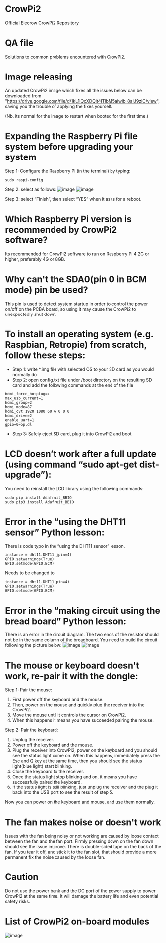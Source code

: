 # CrowPi2
Official Elecrow CrowPi2 Repository



# QA file
Solutions to common problems encountered with CrowPi2.

# Image releasing
An updated CrowPi2 image which fixes all the issues below can be downloaded from "https://drive.google.com/file/d/1kL1lQcXDQit4ITlbM5aiwib_8aIJ9ziC/view", saving you the trouble of applying the fixes yourself.

(Nb. its normal for the image to restart when booted for the first time.)


# Expanding the Raspberry Pi file system before upgrading your system
Step 1: Configure the Raspberry Pi (in the terminal) by typing:

````
sudo raspi-config
````

Step 2: select as follows:
![image](https://github.com/Elecrow-RD/CrowPi2/blob/main/1.png)
![image](https://github.com/Elecrow-RD/CrowPi2/blob/main/2.png)

Step 3: select “Finish”, then select “YES” when it asks for a reboot.



# Which Raspberry Pi version is recommended by CrowPi2 software?
Its recommended for CrowPi2 software to run on Raspberry Pi 4 2G or higher, preferably 4G or 8GB.



# Why can't the SDA0(pin 0 in BCM mode) pin be used?
This pin is used to detect system startup in order to control the power on/off on the PCBA board, so using it may cause the CrowPi2 to unexpectedly shut down.



# To install an operating system (e.g. Raspbian, Retropie) from scratch, follow these steps:
- Step 1: write \*.img file with selected OS to your SD card as you would normally do
- Step 2: open config.txt file under /boot directory on the resulting SD card and add the following commands at the end of the file
````
hdmi_force_hotplug=1
max_usb_current=1
hdmi_group=2
hdmi_mode=87
hdmi_cvt 1920 1080 60 6 0 0 0
hdmi_drive=2
enable_uart=1
gpio=0=op,dl
````
- Step 3: Safely eject SD card, plug it into CrowPi2 and boot

# LCD doesn’t work after a full update (using command “sudo apt-get dist-upgrade”):
You need to reinstall the LCD library using the following commands:

````
sudo pip install Adafruit_BBIO
sudo pip3 install Adafruit_BBIO
````



# Error in the “using the DHT11 sensor” Python lesson:
There is code typo in the “using the DHT11 sensor” lesson.
  
````
instance = dht11.DHT11(jpin=4)
GPIO.setwarnings(True)
GPIO.setmode(GPIO.BCM)
````

Needs to be changed to:

````
instance = dht11.DHT11(pin=4)
GPIO.setwarnings(True)
GPIO.setmode(GPIO.BCM)
````



# Error in the “making circuit using the bread board” Python lesson:
There is an error in the circuit diagram.
The two ends of the resistor should not be in the same column of the breadboard.
You need to build the circuit following the picture below:
![image](https://github.com/Elecrow-RD/CrowPi2/blob/main/4.png)
![image](https://github.com/Elecrow-RD/CrowPi2/blob/main/5.png)



# The mouse or keyboard doesn't work, re-pair it with the dongle:
Step 1:
Pair the mouse:
1. First power off the keyboard and the mouse.
2. Then, power on the mouse and quickly plug the receiver into the CrowPi2.
3. Move the mouse until it controls the cursor on CrowPi2.
4. When this happens it means you have succeeded pairing the mouse. 

Step 2:
Pair the keyboard:
1. Unplug the receiver.
2. Power off the keyboard and the mouse.
3. Plug the receiver into CrowPi2, power on the keyboard and you should see the status light come on. When this happens, immediately press the Esc and Q key at the same time, then you should see the status light(blue light) start blinking.
4. Close the keyboard to the receiver.
5. Once the status light stop blinking and on, it means you have successfully paired the keyboard.
6. If the status light is still blinking, just unplug the receiver and the plug it back into the USB port to see the result of step 5.

Now you can power on the keyboard and mouse, and use them normally.



# The fan makes noise or doesn't work
Issues with the fan being noisy or not working are caused by loose contact between the fan and the fan port.
Firmly pressing down on the fan down should see the issue improve.
There is double-sided tape on the back of the fan.
If you tear it off, and stick it to the fan slot, that should provide a more permanent fix the noise caused by the loose fan.



# Caution
Do not use the power bank and the DC port of the power supply to power CrowPi2 at the same time. It will damage the battery life and even potential safety risks.



# List of CrowPi2 on-board modules
![image](https://github.com/Elecrow-RD/CrowPi2/blob/main/6.png)
